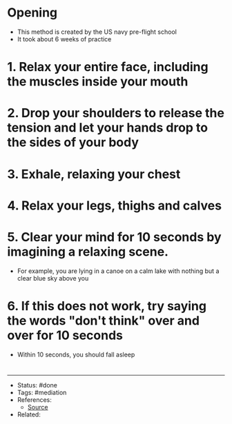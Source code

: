 # Opening
- This method is created by the US navy pre-flight school
- It took about 6 weeks of practice

# 1. Relax your entire face, including the muscles inside your mouth

# 2. Drop your shoulders to release the tension and let your hands drop to the sides of your body

# 3. Exhale, relaxing your chest

# 4. Relax your legs, thighs and calves

# 5. Clear your mind for 10 seconds by imagining a relaxing scene.
- For example, you are lying in a canoe on a calm lake with nothing but a clear blue sky above you

# 6. If this does not work, try saying the words "don't think" over and over for 10 seconds
- Within 10 seconds, you should fall asleep

#
---
- Status: #done
- Tags: #mediation
- References:
	- [Source](https://twitter.com/RoninSansara/status/1580105998324600832)
- Related:
